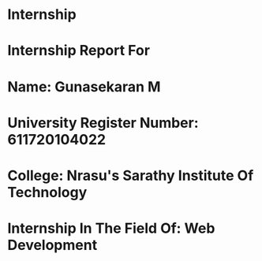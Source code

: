 # Internship
# Internship Report For
# Name: Gunasekaran M
# University Register Number: 611720104022
# College: Nrasu's Sarathy Institute Of Technology
# Internship In The Field Of: Web Development
